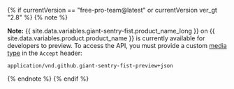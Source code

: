 {% if currentVersion == "free-pro-team@latest" or currentVersion ver_gt "2.8" %}
{% note %}

**Note:** {{ site.data.variables.giant-sentry-fist.product_name_long }} on {{ site.data.variables.product.product_name }} is currently available for developers to preview. To access the API, you must provide a custom [media type](/v3/media) in the `Accept` header:

```
application/vnd.github.giant-sentry-fist-preview+json
```

{% endnote %}
{% endif %}
